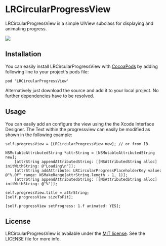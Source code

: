 # LRCircularProgressView

LRCircularProgressView is a simple UIView subclass for displaying and animating progress.

![](https://cloud.githubusercontent.com/assets/9881051/11318494/eb7ecacc-9054-11e5-9359-0361b6fc7b1f.gif)

## Installation

You can easily install LRCircularProgressView with [CocoaPods](https://cocoapods.org) by adding following line to your project's pods file:

	pod 'LRCircularProgressView'

Alternatively just download the source and add it to your local project. No further dependencies have to be resolved.

## Usage

You can easily add an configure the view using the the Xcode Interface Designer. 
The Text within the progressview can easily be modified as shown in the following example:


```ObjC
self.progressView = [LRCircularProgressView new]; // or from IB

NSMutableAttributedString *attrString = [NSMutableAttributedString new];
    [attrString appendAttributedString: [[NSAttributedString alloc] initWithString: @"Loading\n"]];
    [attrString addAttribute: LRCircularProgressPlaceholderKey value: @"%.0f" range: NSMakeRange(attrString.length - 1, 1)];
    [attrString appendAttributedString: [[NSAttributedString alloc] initWithString: @"%"]];
    
self.progressView.title = attrString;
[self.progressView sizeToFit];

[self.progressView setProgress: 1.f animated: YES];
```

## License

LRCircularProgressView is available under the [MIT license](LICENSE). See the LICENSE file for more info.
